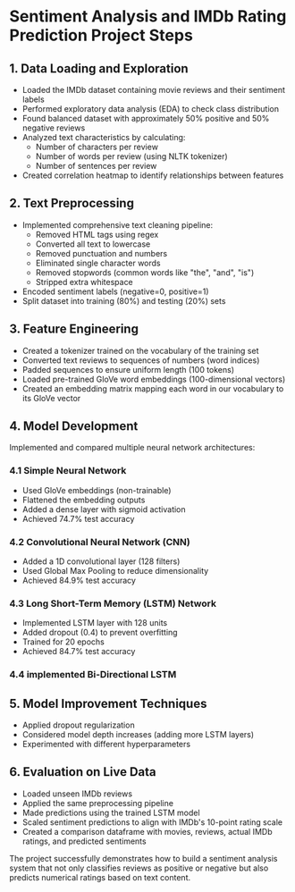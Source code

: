 # Sentiment Analysis and IMDb Rating Prediction Project Steps

## 1. Data Loading and Exploration
- Loaded the IMDb dataset containing movie reviews and their sentiment labels
- Performed exploratory data analysis (EDA) to check class distribution
- Found balanced dataset with approximately 50% positive and 50% negative reviews
- Analyzed text characteristics by calculating:
  * Number of characters per review
  * Number of words per review (using NLTK tokenizer)
  * Number of sentences per review
- Created correlation heatmap to identify relationships between features

## 2. Text Preprocessing
- Implemented comprehensive text cleaning pipeline:
  * Removed HTML tags using regex
  * Converted all text to lowercase
  * Removed punctuation and numbers
  * Eliminated single character words
  * Removed stopwords (common words like "the", "and", "is")
  * Stripped extra whitespace
- Encoded sentiment labels (negative=0, positive=1)
- Split dataset into training (80%) and testing (20%) sets

## 3. Feature Engineering
- Created a tokenizer trained on the vocabulary of the training set
- Converted text reviews to sequences of numbers (word indices)
- Padded sequences to ensure uniform length (100 tokens)
- Loaded pre-trained GloVe word embeddings (100-dimensional vectors)
- Created an embedding matrix mapping each word in our vocabulary to its GloVe vector

## 4. Model Development
Implemented and compared multiple neural network architectures:

### 4.1 Simple Neural Network
- Used GloVe embeddings (non-trainable)
- Flattened the embedding outputs
- Added a dense layer with sigmoid activation
- Achieved 74.7% test accuracy

### 4.2 Convolutional Neural Network (CNN)
- Added a 1D convolutional layer (128 filters)
- Used Global Max Pooling to reduce dimensionality
- Achieved 84.9% test accuracy

### 4.3 Long Short-Term Memory (LSTM) Network
- Implemented LSTM layer with 128 units
- Added dropout (0.4) to prevent overfitting
- Trained for 20 epochs
- Achieved 84.7% test accuracy

### 4.4  implemented Bi-Directional LSTM 

## 5. Model Improvement Techniques
- Applied dropout regularization
- Considered model depth increases (adding more LSTM layers)
- Experimented with different hyperparameters

## 6. Evaluation on Live Data
- Loaded unseen IMDb reviews
- Applied the same preprocessing pipeline
- Made predictions using the trained LSTM model
- Scaled sentiment predictions to align with IMDb's 10-point rating scale
- Created a comparison dataframe with movies, reviews, actual IMDb ratings, and predicted sentiments

The project successfully demonstrates how to build a sentiment analysis system that not only classifies reviews as positive or negative but also predicts numerical ratings based on text content.
